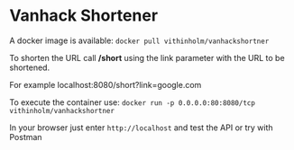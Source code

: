# Vanhack Shortener

A docker image is available: `docker pull vithinholm/vanhackshortner`

To shorten the URL call **/short** using the link parameter with the URL to be shortened.

For example localhost:8080/short?link=google.com

To execute the container use: 
`docker run -p 0.0.0.0:80:8080/tcp vithinholm/vanhackshortner`

In your browser just enter `http://localhost` and test the API or try with Postman